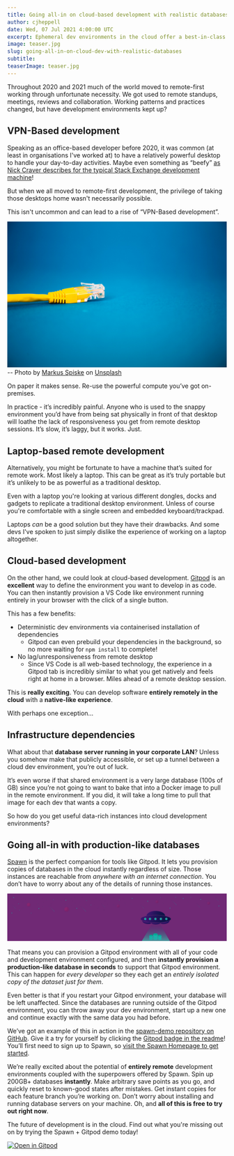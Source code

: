 ```yaml
---
title: Going all-in on cloud-based development with realistic databases
author: cjheppell
date: Wed, 07 Jul 2021 4:00:00 UTC
excerpt: Ephemeral dev environments in the cloud offer a best-in-class experience. But how do we bring those on-prem databases with us?
image: teaser.jpg
slug: going-all-in-on-cloud-dev-with-realistic-databases
subtitle:
teaserImage: teaser.jpg
---
```


<script context="module">
  export const prerender = true;
</script>

Throughout 2020 and 2021 much of the world moved to remote-first working through unfortunate necessity. We got used to remote standups, meetings, reviews and collaboration. Working patterns and practices changed, but have development environments kept up?

## VPN-Based development

Speaking as an office-based developer before 2020, it was common (at least in organisations I've worked at) to have a relatively powerful desktop to handle your day-to-day activities. Maybe even something as “beefy” [as Nick Craver describes for the typical Stack Exchange development machine](https://nickcraver.com/desktop-build/)!

But when we all moved to remote-first development, the privilege of taking those desktops home wasn't necessarily possible.

This isn't uncommon and can lead to a rise of “VPN-Based development”.

![Ethernet](../../../static/images/blog/going-all-in-on-cloud-dev-with-realistic-databases/ethernet.jpeg)
-- Photo by [Markus Spiske](https://unsplash.com/@markusspiske?utm_source=unsplash&utm_medium=referral&utm_content=creditCopyText) on [Unsplash](https://unsplash.com/s/photos/lan?utm_source=unsplash&utm_medium=referral&utm_content=creditCopyText)

On paper it makes sense. Re-use the powerful compute you’ve got on-premises.

In practice - it’s incredibly painful. Anyone who is used to the snappy environment you’d have from being sat physically in front of that desktop will loathe the lack of responsiveness you get from remote desktop sessions. It’s slow, it’s laggy, but it works. Just.

## Laptop-based remote development

Alternatively, you might be fortunate to have a machine that’s suited for remote work. Most likely a laptop. This can be great as it’s truly portable but it’s unlikely to be as powerful as a traditional desktop.

Even with a laptop you're looking at various different dongles, docks and gadgets to replicate a traditional desktop environment. Unless of course you're comfortable with a single screen and embedded keyboard/trackpad.

Laptops _can_ be a good solution but they have their drawbacks. And some devs I've spoken to just simply dislike the experience of working on a laptop altogether.

## Cloud-based development

On the other hand, we could look at cloud-based development. [Gitpod](https://www.gitpod.io/) is an **excellent** way to define the environment you want to develop in as code. You can then instantly provision a VS Code like environment running entirely in your browser with the click of a single button.

This has a few benefits:

- Deterministic dev environments via containerised installation of dependencies
  - Gitpod can even prebuild your dependencies in the background, so no more waiting for `npm install` to complete!
- No lag/unresponsiveness from remote desktop
  - Since VS Code is all web-based technology, the experience in a Gitpod tab is incredibly similar to what you get natively and feels right at home in a browser. Miles ahead of a remote desktop session.

This is **really exciting**. You can develop software **entirely remotely in the cloud** with a **native-like experience**.

With perhaps one exception...

## Infrastructure dependencies

What about that **database server running in your corporate LAN**? Unless you somehow make that publicly accessible, or set up a tunnel between a cloud dev environment, you’re out of luck.

It’s even worse if that shared environment is a very large database (100s of GB) since you’re not going to want to bake that into a Docker image to pull in the remote environment. If you did, it will take a long time to pull that image for each dev that wants a copy.

So how do you get useful data-rich instances into cloud development environments?

## Going all-in with production-like databases

[Spawn](https://spawn.cc/?utm_source=gitpod&utm_medium=blog&utm_campaign=all_in_cloud_dev_with_dbs) is the perfect companion for tools like Gitpod. It lets you provision copies of databases in the cloud instantly regardless of size. Those instances are reachable from _anywhere with an internet connection_. You don’t have to worry about any of the details of running those instances.

![Spawn](../../../static/images/blog/going-all-in-on-cloud-dev-with-realistic-databases/spawn.jpeg)

That means you can provision a Gitpod environment with all of your code and development environment configured, and then **instantly provision a production-like database in seconds** to support that Gitpod environment. This can happen for _every developer_ so they each get an _entirely isolated copy of the dataset just for them_.

Even better is that if you restart your Gitpod environment, your database will be left unaffected. Since the databases are running outside of the Gitpod environment, you can throw away your dev environment, start up a new one and continue exactly with the same data you had before.

We’ve got an example of this in action in the [spawn-demo repository on GitHub](https://github.com/red-gate/spawn-demo). Give it a try for yourself by clicking the [Gitpod badge in the readme](https://github.com/red-gate/spawn-demo#running-in-gitpod)! You’ll first need to sign up to Spawn, so [visit the Spawn Homepage to get started](https://spawn.cc/?utm_source=gitpod&utm_medium=blog&utm_campaign=all_in_cloud_dev_with_dbs).

We’re really excited about the potential of **entirely remote** development environments coupled with the superpowers offered by Spawn. Spin up 200GB+ databases **instantly**. Make arbitrary save points as you go, and quickly reset to known-good states after mistakes. Get instant copies for each feature branch you’re working on. Don’t worry about installing and running database servers on your machine. Oh, and **all of this is free to try out right now**.

The future of development is in the cloud. Find out what you're missing out on by trying the Spawn + Gitpod demo today!

[![Open in Gitpod](https://gitpod.io/button/open-in-gitpod.svg)](https://gitpod.io/#https://github.com/red-gate/spawn-demo)
